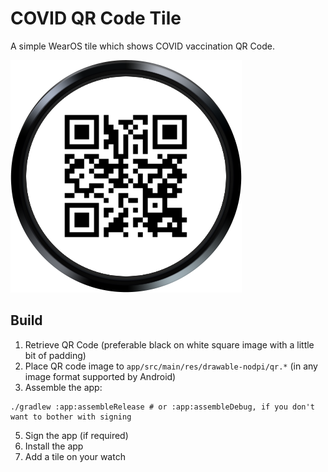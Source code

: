 # COVID QR Code Tile

A simple WearOS tile which shows COVID vaccination QR Code.

![](screenshot.png)

## Build

1. Retrieve QR Code (preferable black on white square image with a little bit of padding)
2. Place QR code image to `app/src/main/res/drawable-nodpi/qr.*` (in any image format supported by Android)
3. Assemble the app:

```shell
./gradlew :app:assembleRelease # or :app:assembleDebug, if you don't want to bother with signing  
```

5. Sign the app (if required)
6. Install the app
7. Add a tile on your watch
